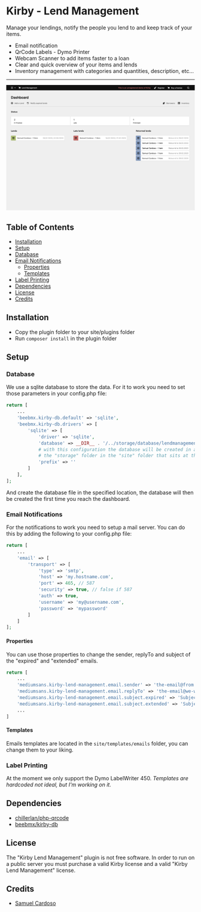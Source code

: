 # Kirby - Lend Management

Manage your lendings, notify the people you lend to and keep track of your items.

- Email notification
- QrCode Labels - Dymo Printer
- Webcam Scanner to add items faster to a loan
- Clear and quick overview of your items and lends
- Inventory management with categories and quantities, description, etc...

****

![dashboard.png](docs%2Fdashboard.png)

## Table of Contents
- [Installation](##installation)
- [Setup](##setup)
 - [Database](###database)
 - [Email Notifications](###email-notifications)
   - [Properties](####properties)
   - [Templates](####templates)
 - [Label Printing](###label-printing)
 - [Dependencies](##dependencies)
 - [License](##license)
 - [Credits](##credits)

## Installation

* Copy the plugin folder to your site/plugins folder
* Run `composer install` in the plugin folder

## Setup

### Database

We use a sqlite database to store the data. For it to work you need to set those parameters in your config.php file:

````php
return [
    ...
    'beebmx.kirby-db.default' => 'sqlite',
    'beebmx.kirby-db.drivers' => [
        'sqlite' => [
            'driver' => 'sqlite',
            'database' => __DIR__ . '/../storage/database/lendmanagement.sqlite',
            # with this configuration the database will be created in a folder named "database" inside
            # the "storage" folder in the "site" folder that sits at the root of your kirby project.
            'prefix' => ''
        ]
    ],
];
````
And create the database file in the specified location, the database will then be created the first time you reach the dashboard.

### Email Notifications

For the notifications to work you need to setup a mail server. You can do this by adding the following to your config.php file:

```php
return [
    ...
    'email' => [
        'transport' => [
            'type' => 'smtp',
            'host' => 'my.hostname.com',
            'port' => 465, // 587
            'security' => true, // false if 587
            'auth' => true,
            'username' => 'my@username.com',
            'password' => 'mypassword'
        ]
    ]
];
```

#### Properties

You can use those properties to change the sender, replyTo and subject of the "expired" and "extended" emails.

```php
return [
    ...
    'mediumsans.kirby-lend-management.email.sender' => 'the-email@from',
    'mediumsans.kirby-lend-management.email.replyTo' => 'the-email@we-will-reply-to',
    'mediumsans.kirby-lend-management.email.subject.expired' => 'Subject | Of the expired notification',
    'mediumsans.kirby-lend-management.email.subject.extended' => 'Subject | Of the extended notification',
    ...
]
```

#### Templates

Emails templates are located in the `site/templates/emails` folder, you can change them to your liking.

### Label Printing

At the moment we only support the Dymo LabelWriter 450. *Templates are hardcoded not ideal, but I'm working on it.*

## Dependencies
- [chillerlan/php-qrcode](https://github.com/chillerlan/php-qrcode)
- [beebmx/kirby-db](https://github.com/beebmx/kirby-db)

## License

The "Kirby Lend Management" plugin is not free software. In order to run on a public server you must purchase a valid Kirby license and a valid "Kirby Lend Management" license.

## Credits

- [Samuel Cardoso](https://github.com/r3d2)
